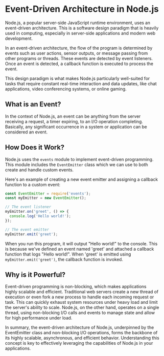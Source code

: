 # Event-Driven Architecture in Node.js

Node.js, a popular server-side JavaScript runtime environment, uses an event-driven architecture. This is a software design paradigm that is heavily used in computing, especially in server-side applications and modern web development.

In an event-driven architecture, the flow of the program is determined by events such as user actions, sensor outputs, or message passing from other programs or threads. These events are detected by event listeners. Once an event is detected, a callback function is executed to process the event.

This design paradigm is what makes Node.js particularly well-suited for tasks that require constant real-time interaction and data updates, like chat applications, video conferencing systems, or online gaming.

## What is an Event?

In the context of Node.js, an event can be anything from the server receiving a request, a timer expiring, to an I/O operation completing. Basically, any significant occurrence in a system or application can be considered an event.

## How Does it Work?

Node.js uses the `events` module to implement event-driven programming. This module includes the `EventEmitter` class which we can use to both create and handle custom events.

Here's an example of creating a new event emitter and assigning a callback function to a custom event:

```javascript
const EventEmitter = require('events');
const myEmitter = new EventEmitter();

// The event listener
myEmitter.on('greet', () => {
  console.log('Hello world!');
});

// The event emitter
myEmitter.emit('greet');
```

When you run this program, it will output "Hello world!" to the console. This is because we've defined an event named 'greet' and attached a callback function that logs "Hello world!". When 'greet' is emitted using `myEmitter.emit('greet')`, the callback function is invoked.

## Why is it Powerful?

Event-driven programming is non-blocking, which makes applications highly scalable and efficient. Traditional web servers create a new thread of execution or even fork a new process to handle each incoming request or task. This can quickly exhaust system resources under heavy load and limit the server's ability to scale. Node.js, on the other hand, operates on a single thread, using non-blocking I/O calls and events to manage state and allow for high performance under load.

In summary, the event-driven architecture of Node.js, underpinned by the EventEmitter class and non-blocking I/O operations, forms the backbone of its highly scalable, asynchronous, and efficient behavior. Understanding this concept is key to effectively leveraging the capabilities of Node.js in your applications.
